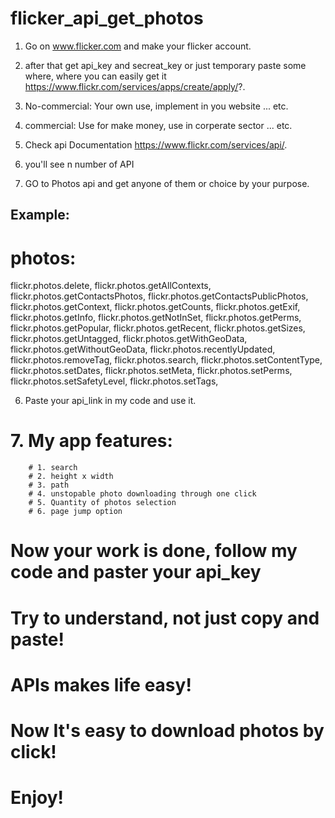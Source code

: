 # flicker_api_get_photos

1. Go on www.flicker.com and make your flicker account.
2. after that get api_key and secreat_key or just temporary paste some where, where you can easily get it
https://www.flickr.com/services/apps/create/apply/?.

3. No-commercial: Your own use, implement in you website ... etc.
4. commercial: Use for make money, use in corperate sector ... etc.
5. Check api Documentation https://www.flickr.com/services/api/.
6. you'll see n number of API
7. GO to Photos api and get anyone of them or choice by your purpose.


## Example:

# photos: 
 flickr.photos.delete, 
 flickr.photos.getAllContexts, 
 flickr.photos.getContactsPhotos, 
 flickr.photos.getContactsPublicPhotos, 
 flickr.photos.getContext, 
 flickr.photos.getCounts, 
 flickr.photos.getExif, 
 flickr.photos.getInfo, 
 flickr.photos.getNotInSet, 
 flickr.photos.getPerms, 
 flickr.photos.getPopular, 
 flickr.photos.getRecent, 
 flickr.photos.getSizes, 
 flickr.photos.getUntagged, 
 flickr.photos.getWithGeoData, 
 flickr.photos.getWithoutGeoData, 
 flickr.photos.recentlyUpdated, 
 flickr.photos.removeTag, 
 flickr.photos.search, 
 flickr.photos.setContentType, 
 flickr.photos.setDates, 
 flickr.photos.setMeta, 
 flickr.photos.setPerms, 
 flickr.photos.setSafetyLevel, 
 flickr.photos.setTags,
        
 6. Paste your api_link in my code and use it.
# 7. My app features:
        # 1. search
        # 2. height x width
        # 3. path
        # 4. unstopable photo downloading through one click
        # 5. Quantity of photos selection
        # 6. page jump option

# Now your work is done, follow my code and paster your api_key

# Try to understand, not just copy and paste!
# APIs makes life easy!
# Now It's easy to download photos by click!

# Enjoy!
